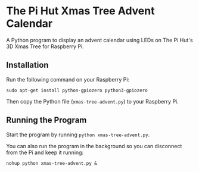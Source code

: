 # The Pi Hut Xmas Tree Advent Calendar
A Python program to display an advent calendar using LEDs on The Pi Hut's 3D Xmas Tree for Raspberry Pi.

## Installation
Run the following command on your Raspberry Pi:

```sudo apt-get install python-gpiozero python3-gpiozero```

Then copy the Python file (`xmas-tree-advent.py`) to your Raspberry Pi.

## Running the Program
Start the program by running `python xmas-tree-advent.py`.

You can also run the program in the background so you can disconnect from the Pi and keep it running:

```nohup python xmas-tree-advent.py &```
